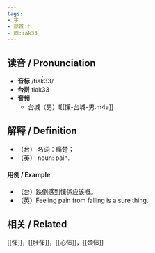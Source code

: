```yaml
---
tags:
- 字
- 部首:忄
- 韵:iak33
---
```


## __读音__ / Pronunciation

- __音标__ /tiak̚33/
- __台拼__ tiak33
- __音频__
	- 台城（男）![[憡-台城-男.m4a]]

## 解释 / Definition

- （台） 名词：痛楚；
- （英） noun: pain.

#### 用例 / Example 

- （台）跌倒感到憡係应该嘅。
- （英）Feeling pain from falling is a sure thing.

## 相关 / Related

[[憡]]，[[肚憡]]，[[心憡]]，[[颈憡]]
